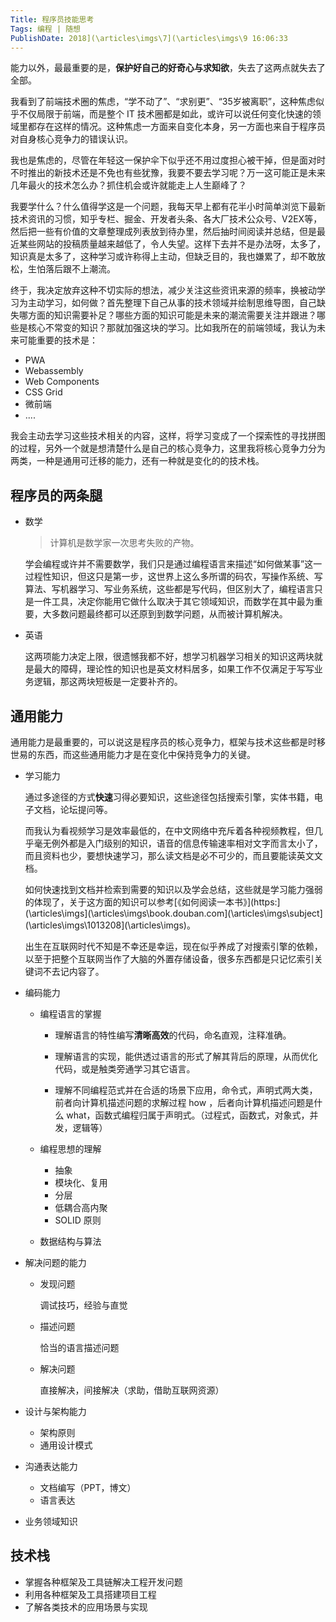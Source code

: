 ```yaml
---
Title: 程序员技能思考
Tags: 编程 | 随想
PublishDate: 2018](\articles\imgs\7](\articles\imgs\9 16:06:33
---
```


能力以外，最最重要的是，**保护好自己的好奇心与求知欲**，失去了这两点就失去了全部。

我看到了前端技术圈的焦虑，“学不动了”、“求别更”、“35岁被离职”，这种焦虑似乎不仅局限于前端，而是整个 IT 技术圈都是如此，或许可以说任何变化快速的领域里都存在这样的情况。这种焦虑一方面来自变化本身，另一方面也来自于程序员对自身核心竞争力的错误认识。

我也是焦虑的，尽管在年轻这一保护伞下似乎还不用过度担心被干掉，但是面对时不时推出的新技术还是不免也有些犹豫，我要不要去学习呢？万一这可能正是未来几年最火的技术怎么办？抓住机会或许就能走上人生巅峰了？

我要学什么？什么值得学这是一个问题，我每天早上都有花半小时简单浏览下最新技术资讯的习惯，知乎专栏、掘金、开发者头条、各大厂技术公众号、V2EX等，然后把一些有价值的文章整理成列表放到待办里，然后抽时间阅读并总结，但是最近某些网站的投稿质量越来越低了，令人失望。这样下去并不是办法呀，太多了，知识真是太多了，这种学习或许称得上主动，但缺乏目的，我也嫌累了，却不敢放松，生怕落后跟不上潮流。

终于，我决定放弃这种不切实际的想法，减少关注这些资讯来源的频率，换被动学习为主动学习，如何做？首先整理下自己从事的技术领域并绘制思维导图，自己缺失哪方面的知识需要补足？哪些方面的知识可能是未来的潮流需要关注并跟进？哪些是核心不常变的知识？那就加强这块的学习。比如我所在的前端领域，我认为未来可能重要的技术是：

* PWA
* Webassembly
* Web Components
* CSS Grid
* 微前端
* ....

我会主动去学习这些技术相关的内容，这样，将学习变成了一个探索性的寻找拼图的过程，另外一个就是想清楚什么是自己的核心竞争力，这里我将核心竞争力分为两类，一种是通用可迁移的能力，还有一种就是变化的的技术栈。

## 程序员的两条腿

- 数学

  > 计算机是数学家一次思考失败的产物。

  学会编程或许并不需要数学，我们只是通过编程语言来描述“如何做某事”这一过程性知识，但这只是第一步，这世界上这么多所谓的码农，写操作系统、写算法、写机器学习、写业务系统，这些都是写代码，但区别大了，编程语言只是一件工具，决定你能用它做什么取决于其它领域知识，而数学在其中最为重要，大多数问题最终都可以还原到到数学问题，从而被计算机解决。

- 英语

  这两项能力决定上限，很遗憾我都不好，想学习机器学习相关的知识这两块就是最大的障碍，理论性的知识也是英文材料居多，如果工作不仅满足于写写业务逻辑，那这两块短板是一定要补齐的。

## 通用能力

通用能力是最重要的，可以说这是程序员的核心竞争力，框架与技术这些都是时移世易的东西，而这些通用能力才是在变化中保持竞争力的关键。

- 学习能力

  通过多途径的方式**快速**习得必要知识，这些途径包括搜索引擎，实体书籍，电子文档，论坛提问等。

  而我认为看视频学习是效率最低的，在中文网络中充斥着各种视频教程，但几乎毫无例外都是入门级别的知识，语音的信息传输速率相对文字而言太小了，而且资料也少，要想快速学习，那么读文档是必不可少的，而且要能读英文文档。

  如何快速找到文档并检索到需要的知识以及学会总结，这些就是学习能力强弱的体现了，关于这方面的知识可以参考[《如何阅读一本书》](https:](\articles\imgs\](\articles\imgs\book.douban.com](\articles\imgs\subject](\articles\imgs\1013208](\articles\imgs\)。

  出生在互联网时代不知是不幸还是幸运，现在似乎养成了对搜索引擎的依赖，以至于把整个互联网当作了大脑的外置存储设备，很多东西都是只记忆索引关键词不去记内容了。

- 编码能力

  - 编程语言的掌握

    * 理解语言的特性编写**清晰高效**的代码，命名直观，注释准确。

    * 理解语言的实现，能供透过语言的形式了解其背后的原理，从而优化代码，或是触类旁通学习其它语言。
    * 理解不同编程范式并在合适的场景下应用，命令式，声明式两大类，前者向计算机描述问题的求解过程 how ，后者向计算机描述问题是什么 what，函数式编程归属于声明式。（过程式，函数式，对象式，并发，逻辑等）

  - 编程思想的理解
    - 抽象
    - 模块化、复用
    - 分层
    - 低耦合高内聚
    - SOLID 原则
  - 数据结构与算法

- 解决问题的能力

  - 发现问题

    调试技巧，经验与直觉

  - 描述问题

    恰当的语言描述问题

  - 解决问题

    直接解决，间接解决（求助，借助互联网资源）

- 设计与架构能力

  - 架构原则
  - 通用设计模式

- 沟通表达能力

  - 文档编写（PPT，博文）
  - 语言表达

- 业务领域知识

## 技术栈

- 掌握各种框架及工具链解决工程开发问题
- 利用各种框架及工具搭建项目工程
- 了解各类技术的应用场景与实现